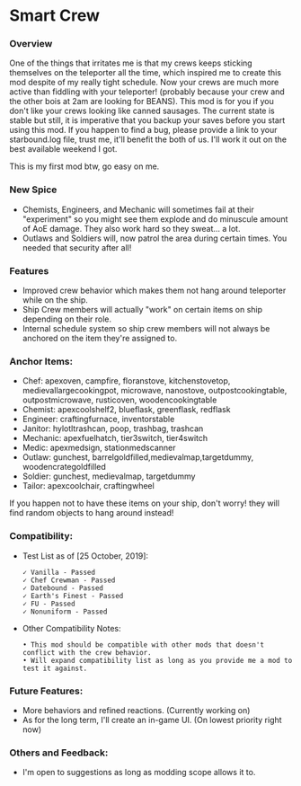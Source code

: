 # Smart Crew

### Overview

One of the things that irritates me is that my crews keeps sticking themselves on the teleporter all the time, which inspired me to create this mod despite of my really tight schedule. Now your crews are much more active than fiddling with your teleporter! (probably because your crew and the other bois at 2am are looking for BEANS). This mod is for you if you don't like your crews looking like canned sausages. The current state is stable but still, it is imperative that you backup your saves before you start using this mod. If you happen to find a bug, please provide a link to your starbound.log file, trust me, it'll benefit the both of us. I'll work it out on the best available weekend I got.

This is my first mod btw, go easy on me.

### New Spice

  - Chemists, Engineers, and Mechanic will sometimes fail at their "experiment" so you might see them explode and do minuscule amount of AoE damage. They also work hard so they sweat... a lot.
  - Outlaws and Soldiers will, now patrol the area during certain times. You needed that security after all!

### Features

  - Improved crew behavior which makes them not hang around teleporter while on the ship.
  - Ship Crew members will actually "work" on certain items on ship depending on their role.
  - Internal schedule system so ship crew members will not always be anchored on the item they're assigned to.

### Anchor Items:

  - Chef: apexoven, campfire, floranstove, kitchenstovetop, medievallargecookingpot, microwave, nanostove, outpostcookingtable, outpostmicrowave, rusticoven, woodencookingtable
  - Chemist: apexcoolshelf2, blueflask, greenflask, redflask
  - Engineer: craftingfurnace, inventorstable
  - Janitor: hylotltrashcan, poop, trashbag, trashcan
  - Mechanic: apexfuelhatch, tier3switch, tier4switch
  - Medic: apexmedsign, stationmedscanner
  - Outlaw: gunchest, barrelgoldfilled,medievalmap,targetdummy, woodencrategoldfilled
  - Soldier: gunchest, medievalmap, targetdummy
  - Tailor: apexcoolchair, craftingwheel
 
If you happen not to have these items on your ship, don't worry! they will find random objects to hang around instead!

### Compatibility:

  - Test List as of [25 October, 2019]:
 
		✓ Vanilla - Passed
		✓ Chef Crewman - Passed
		✓ Datebound - Passed
		✓ Earth's Finest - Passed
		✓ FU - Passed
		✓ Nonuniform - Passed

  - Other Compatibility Notes:

		• This mod should be compatible with other mods that doesn't conflict with the crew behavior.
		• Will expand compatibility list as long as you provide me a mod to test it against.
		
### Future Features:

  - More behaviors and refined reactions. (Currently working on)
  - As for the long term, I'll create an in-game UI. (On lowest priority right now)

### Others and Feedback:

  - I'm open to suggestions as long as modding scope allows it to.

